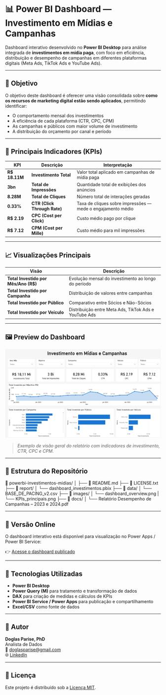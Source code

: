 # 📊 Power BI Dashboard — Investimento em Mídias e Campanhas

Dashboard interativo desenvolvido no **Power BI Desktop** para análise integrada de **investimentos em mídia paga**, com foco em eficiência, distribuição e desempenho de campanhas em diferentes plataformas digitais (Meta Ads, TikTok Ads e YouTube Ads).

---

## 🎯 Objetivo

O objetivo deste dashboard é oferecer uma visão consolidada sobre **como os recursos de marketing digital estão sendo aplicados**, permitindo identificar:

- O comportamento mensal dos investimentos  
- A eficiência de cada plataforma (CTR, CPC, CPM)  
- As campanhas e públicos com maior volume de investimento  
- A distribuição do orçamento por canal e período  

---

## 🧩 Principais Indicadores (KPIs)

| KPI | Descrição | Interpretação |
|------|------------|----------------|
| **R$ 18.11M** | **Investimento Total** | Valor total aplicado em campanhas de mídia paga |
| **3bn** | **Total de Impressões** | Quantidade total de exibições dos anúncios |
| **8.28M** | **Total de Cliques** | Número total de interações geradas |
| **0.33%** | **CTR (Click Through Rate)** | Taxa de cliques sobre impressões — mede o engajamento médio |
| **R$ 2.19** | **CPC (Cost per Click)** | Custo médio pago por clique |
| **R$ 7.12** | **CPM (Cost per Mille)** | Custo médio para mil impressões |

---

## 📈 Visualizações Principais

| Visão | Descrição |
|--------|------------|
| **Total Investido por Mês/Ano (R$)** | Evolução mensal do investimento ao longo do período |
| **Total Investido por Campanha** | Distribuição de valores entre campanhas |
| **Total Investido por Público** | Comparativo entre Sócios e Não-Sócios |
| **Total Investido por Veículo** | Distribuição entre Meta Ads, TikTok Ads e YouTube Ads |

---

## 🖼️ Preview do Dashboard

![Dashboard Overview](images/dashboard_overview.png)

> *Exemplo de visão geral do relatório com indicadores de investimento, CTR, CPC e CPM.*

---

## 🧱 Estrutura do Repositório

📂 powerbi-investimentos-midias/
│
├── 📄 README.md
├── 📄 LICENSE.txt
├── 📁 report/
│ └── dashboard_investimentos.pbix
├── 📁 data/
│ └── BASE_DE_PACING_v2.csv
├── 📁 images/
│ └── dashboard_overview.png
| └── KPIs_principais.png
├── 📁 docs/
│ └── Relatório Desempenho de Campanhas – 2023 e 2024.pdf


---

## 🔗 Versão Online

O dashboard interativo está disponível para visualização no Power Apps / Power BI Service:

👉 [Acesse o dashboard publicado](https://app.powerbi.com/view?r=eyJrIjoiMmRlZDhjOGYtNGI2YS00YjhjLWE4MjctYjI4NGNjODE4ZjBjIiwidCI6IjY1OWNlMmI4LTA3MTQtNDE5OC04YzM4LWRjOWI2MGFhYmI1NyJ9)

---

## 🧠 Tecnologias Utilizadas

- **Power BI Desktop**
- **Power Query (M)** para tratamento e transformação de dados  
- **DAX** para criação de medidas e cálculos de KPIs  
- **Power BI Service / Power Apps** para publicação e compartilhamento  
- **Excel/CSV** como fonte de dados  

---

## 👤 Autor

**Doglas Parise, PhD**  
Analista de Dados  
📧 [doglasparise@gmail.com](mailto:doglasparise@gmail.com)  
🌐 [LinkedIn](https://www.linkedin.com/in/doglas-parise/)

---

## 🪪 Licença

Este projeto é distribuído sob a [Licença MIT](LICENSE).
